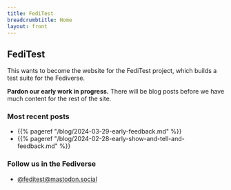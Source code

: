 ```yaml
---
title: FediTest
breadcrumbtitle: Home
layout: front
---
```


## FediTest

This wants to become the website for the FediTest project, which builds a test suite for
the Fediverse.

**Pardon our early work in progress.** There will be blog posts before we have much content
for the rest of the site.

### Most recent posts

* {{% pageref "/blog/2024-03-29-early-feedback.md" %}}
* {{% pageref "/blog/2024-02-28-early-show-and-tell-and-feedback.md" %}}

### Follow us in the Fediverse

- <a rel="me" href="https://mastodon.social/@feditest">@feditest@mastodon.social</a>
 <link rel="me" href="https://mastodon.social/@feditest">
